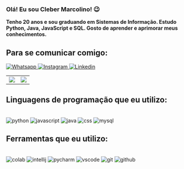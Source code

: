 ### Olá! Eu sou Cleber Marcolino! 😉

**Tenho 20 anos e sou graduando em Sistemas de Informação. Estudo Python, Java, JavaScript e SQL. Gosto de aprender e aprimorar meus conhecimentos.**

## Para se comunicar comigo:
[![Whatsapp](https://img.shields.io/badge/WhatsApp-25D366?style=for-the-badge&logo=whatsapp&logoColor=white) ](https://wa.me/5583991400016) [![Instagram](https://img.shields.io/badge/Instagram-E4405F?style=for-the-badge&logo=instagram&logoColor=white) ](https://instagram.com/clebermarcolino20) [![Linkedin](https://img.shields.io/badge/LinkedIn-0077B5?style=for-the-badge&logo=linkedin&logoColor=white) ](https://www.linkedin.com/in/CleberMarcolino) 

<table>
  <tr>
    <td>
      <img align="center" src="https://github-readme-stats.vercel.app/api?username=clebermarcolino&show_icons=true&theme=tokyonight" />
    </td>
    <td>
      <img align="center" src="https://github-readme-stats.vercel.app/api/top-langs/?username=clebermarcolino&layout=compact&theme=" />
    </td>
  </tr>
</table>

## Linguagens de programação que eu utilizo:

<div style="display: inline_block"><br/>
    <img align="center" alt="python" src="https://img.shields.io/badge/Python-3776AB?style=for-the-badge&logo=python&logoColor=white" />
    <img align="center" alt="javascript" src="https://img.shields.io/badge/JavaScript-F7DF1E?style=for-the-badge&logo=javascript&logoColor=black" />
    <img align="center" alt="java" src="https://img.shields.io/badge/Java-ED8B00?style=for-the-badge&logo=openjdk&logoColor=white" />
    <img align="center" alt="css" src="https://img.shields.io/badge/CSS-239120?&style=for-the-badge&logo=css3&logoColor=white" />
    <img align="center" alt="mysql" src="https://img.shields.io/badge/MySQL-00000F?style=for-the-badge&logo=mysql&logoColor=white" />
</div>

## Ferramentas que eu utilizo:

<div style="display: inline_block"><br/>
    <img align="center" alt="colab" src="https://img.shields.io/badge/Colab-F9AB00?style=for-the-badge&logo=googlecolab&color=525252" />
    <img align="center" alt="intellij" src="https://img.shields.io/badge/IntelliJ_IDEA-000000.svg?style=for-the-badge&logo=intellij-idea&logoColor=white" />
    <img align="center" alt="pycharm" src="https://img.shields.io/badge/PyCharm-000000.svg?&style=for-the-badge&logo=PyCharm&logoColor=white" />
    <img align="center" alt="vscode" src="https://img.shields.io/badge/Visual_Studio_Code-0078D4?style=for-the-badge&logo=visual%20studio%20code&logoColor=white" />
    <img align="center" alt="git" src="https://img.shields.io/badge/GIT-E44C30?style=for-the-badge&logo=git&logoColor=white" />
    <img align="center" alt="github" src="https://img.shields.io/badge/GitHub-100000?style=for-the-badge&logo=github&logoColor=white" />
</div>


